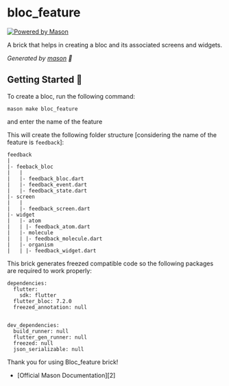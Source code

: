 # bloc_feature

[![Powered by Mason](https://img.shields.io/endpoint?url=https%3A%2F%2Ftinyurl.com%2Fmason-badge)](https://github.com/felangel/mason)

A brick that helps in creating a bloc and its associated screens and widgets.

_Generated by [mason][1] 🧱_

## Getting Started 🚀

To create a bloc, run the following command:

    mason make bloc_feature

and enter the name of the feature

This will create the following folder structure [considering the name of the feature is `feedback`]:

    feedback
    |
    |- feeback_bloc
    |   |
    |   |- feedback_bloc.dart
    |   |- feedback_event.dart
    |   |- feedback_state.dart
    |- screen
    |   |
    |   |- feedback_screen.dart
    |- widget
    |   |- atom
    |   | |- feedback_atom.dart
    |   |- molecule
    |   | |- feedback_molecule.dart
    |   |- organism
    |   | |- feedback_widget.dart


This brick generates freezed compatible code so the following packages are required to work properly:

```
dependencies:
  flutter:
    sdk: flutter
  flutter_bloc: 7.2.0
  freezed_annotation: null


dev_dependencies:
  build_runner: null
  flutter_gen_runner: null
  freezed: null
  json_serializable: null

```

Thank you for using Bloc_feature brick!

- [Official Mason Documentation][2]

[1]: https://github.com/felangel/mason
